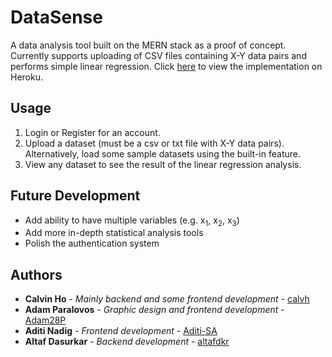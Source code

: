 # DataSense

A data analysis tool built on the MERN stack as a proof of concept. Currently supports uploading of CSV files containing X-Y data pairs and performs simple linear regression.
Click [here](https://data--sense.herokuapp.com) to view the implementation on Heroku.

## Usage

1. Login or Register for an account.
2. Upload a dataset (must be a csv or txt file with X-Y data pairs). Alternatively, load some sample datasets using the built-in feature.
3. View any dataset to see the result of the linear regression analysis.

## Future Development

- Add ability to have multiple variables (e.g. x<sub>1</sub>, x<sub>2</sub>, x<sub>3</sub>)
- Add more in-depth statistical analysis tools
- Polish the authentication system

## Authors

- **Calvin Ho** - _Mainly backend and some frontend development_ - [calvh](https://github.com/calvh)
- **Adam Paralovos** - _Graphic design and frontend development_ - [Adam28P](https://github.com/Adam28P)
- **Aditi Nadig** - _Frontend development_ - [Aditi-SA](https://github.com/Aditi-SA)
- **Altaf Dasurkar** - _Backend development_ - [altafdkr](https://github.com/altafdkr)
